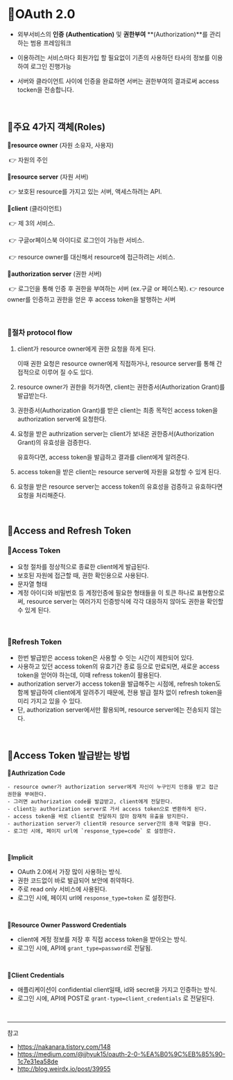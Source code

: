 # 🍞OAuth 2.0

- 외부서비스의 **인증** **(Authentication)** 및 **권한부여** **(Authorization)**를 관리하는 범용 프레임워크
- 이용하려는 서비스마다 회원가입 할 필요없이 기존의 사용하던 타사의 정보를 이용하여 로그인 진행가능

- 서버와 클라이언트 사이에 인증을 완료하면 서버는 권한부여의 결과로써 access tocken을 전송합니다.

<br>

## 🍰주요 4가지 객체(Roles)

🍭**resource owner** (자원 소유자, 사용자) 

​	👉 자원의 주인

🍭**resource server** (자원 서버) 

​	👉 보호된 resource를 가지고 있는 서버, 액세스하려는 API.

🍭**client** (클라이언트) 

​	👉 제 3의 서비스. 

​	👉 구글or페이스북 아이디로 로그인이 가능한 서비스. 

​	👉 resource owner를 대신해서 resource에 접근하려는 서비스.

🍭**authorization server** (권한 서버) 

​	👉 로그인을 통해 인증 후 권한을 부여하는 서버 (ex.구글 or 페이스북). 	👉 resource owner를 인증하고 권한을 얻은 후 access token을 발행하는 서버

<br>

### 🍰절차 protocol flow

1. client가 resource owner에게 권한 요청을 하게 된다.

   이때 권한 요청은 resource owner에게 직접하거나, resource server를 통해 간접적으로 이루어 질 수도 있다.

2. resource owner가 권한을 허가하면, client는 권한증서(Authorization Grant)를 발급받는다.

3. 권한증서(Authorization Grant)를 받은 client는 최종 목적인 access token을 authorization server에 요청한다.

4. 요청을 받은 authrization server는 client가 보내온 권한증서(Authorization Grant)의 유효성을 검증한다. 

   유효하다면, access token을 발급하고 결과를 client에게 알려준다.

5. access token을 받은 client는 resource server에 자원을 요청할 수 있게 된다.

6. 요청을 받은 resource server는 access token의 유효성을 검증하고 유효하다면 요청을 처리해준다.

<br>

## 🍰Access and Refresh Token

### 🍭Access Token

- 요청 절차를 정상적으로 종료한 client에게 발급된다.
- 보호된 자원에 접근할 때, 권한 확인용으로 사용된다.
- 문자열 형태
- 계정 아이디와 비밀번호 등 계정인증에 필요한 형태들을 이 토큰 하나로 표현함으로써, resource server는 여러가지 인증방식에 각각 대응하지 않아도 권한을 확인할 수 있게 된다.

<br>

### 🍭Refresh Token

- 한번 발급받은 access token은 사용할 수 잇는 시간이 제한되어 있다.
- 사용하고 있던 access token의 유효기간 종료 등으로 만료되면, 새로운 access token을 얻어야 하는데, 이때 refress token이 활용된다.
- authorization server가 access token을 발급해주는 시점에, refresh token도 함께 발급하여 client에게 알려주기 때문에, 전용 발급 절차 없이 refresh token을 미리 가지고 있을 수 있다.
- 단, authorization server에서만 활용되며, resource server에는 전송되지 않는다. 

<br>

## 🍰Access Token 발급받는 방법

🍭**Authrization Code**

	- resource owner가 authorization server에게 자신이 누구인지 인증을 받고 접근 권한을 부여한다.
	- 그러면 authorization code를 발급받고, client에게 전달한다.
	- client는 authorization server로 가서 access token으로 변환하게 된다.
	- access token을 바로 client로 전달하지 않아 잠재적 유출을 방지한다.
	- authorization server가 client와 resource server간의 중재 역할을 한다.
	- 로그인 시에, 페이지 url에 `response_type=code` 로 설정한다.

<br>

🍭**Implicit**

- OAuth 2.0에서 가장 많이 사용하는 방식.
- 권한 코드없이 바로 발급되어 보안에 취약하다.
- 주로 read only 서비스에 사용된다.
- 로그인 시에, 페이지 url에 `response_type=token` 로 설정한다.

<br>

🍭**Resource Owner Password Credentials**

- client에 계정 정보를 저장 후 직접 access token을 받아오는 방식.
- 로그인 시에, API에 `grant_type=password`로 전달됨.

<br>

🍭**Client Credentials**

- 애플리케이션이 confidential client일때, id와 secret을 가지고 인증하는 방식.
- 로그인 시에, API에 POST로 `grant-type=client_credentials` 로 전달된다.

<br>

---

참고

- https://nakanara.tistory.com/148
- https://medium.com/@jjhyuk15/oauth-2-0-%EA%B0%9C%EB%85%90-1c7e31ea58de
- http://blog.weirdx.io/post/39955